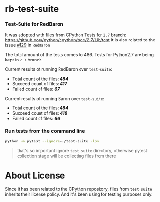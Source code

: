 # rb-test-suite
### Test-Suite for RedBaron

It was adopted with files from CPython Tests for `2.7` branch: https://github.com/python/cpython/tree/2.7/Lib/test
It is also related to the issue [#129](https://github.com/PyCQA/redbaron/issues/129) in `RedBaron`

The total amount of the tests comes to 486.
Tests for Python2.7 are being kept in `2.7` branch. 

Current results of running RedBaron over `test-suite`:

* Total count of the files: ***484***
* Succeed count of files: ***417***
* Failed count of files: ***67***

Current results of running Baron over `test-suite`:

* Total count of the files: ***484***
* Succeed count of files: ***418***
* Failed count of files: ***66***

### Run tests from the command line
```bash
python -m pytest --ignore=./test-suite -lsv
```
> that's so important ignore `test-suite` directory, otherwise pytest collection stage will be collecting files from there

# About License
Since it has been related to the CPython repository, files from `test-suite` inherits their license policy.
And it's been using for testing purposes only.

